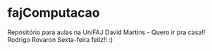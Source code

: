 ﻿# fajComputacao
Repositório para aulas na UniFAJ
David Martins - Quero ir pra casa!!
Rodrigo Rovaron
Sexta-feira feliz!! :)